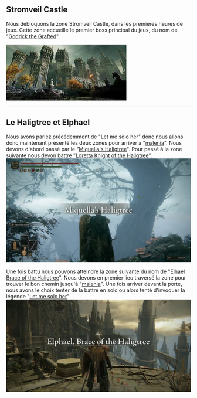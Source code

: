 ## Stromveil Castle
Nous débloquons la zone Stromveil Castle, dans les premières heures de jeux. Cette zone accueille le premier boss principal du jeux, du nom de "[Godrick the Grafted](https://eldenring.wiki.fextralife.com/Godrick+the+Grafted)".

![alt text](https://github.com/Willthore/elden-aix/blob/main/storm.jpg)

---

## Le Haligtree et Elphael
Nous avons parlez précédemment de "Let me solo her" donc nous allons donc maintenant présenté les deux zones pour arriver à "[malenia](https://www.actugaming.net/guide-malenia-elden-ring-491750/)". Nous devons d'abord passé par le "[Miquella's Haligtree](https://eldenring.wiki.fextralife.com/Miquella's+Haligtree)". Pour passé à la zone suivante nous devon battre "[Loretta Knight of the Haligtree](https://eldenring.wiki.fextralife.com/Loretta,+Knight+of+the+Haligtree)".
![alt text](https://github.com/Willthore/elden-aix/blob/main/haligtree.webp)

Une fois battu nous pouvons atteindre la zone suivante du nom de "[Elhael Brace of the Haligtree](https://eldenring.wiki.fextralife.com/Elphael+Brace+of+the+Haligtree)". Nous devons en premier lieu traversé la zone pour trouver le bon chemin jusqu'à "[malenia](https://www.actugaming.net/guide-malenia-elden-ring-491750/)". Une fois arriver devant la porte, nous avons le choix tenter de la battre en solo ou alors tenté d'invoquer la légende "[Let me solo her](https://www.lemonde.fr/pixels/article/2022/04/19/let-me-solo-her-dans-elden-ring-l-extravagante-histoire-du-heros-a-la-tete-de-soupiere_6122824_4408996.html)"
![alt text](https://github.com/Willthore/elden-aix/blob/main/elphael.webp)
